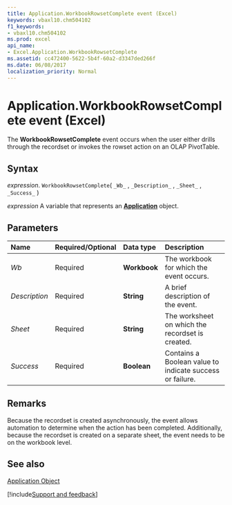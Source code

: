 ```yaml
---
title: Application.WorkbookRowsetComplete event (Excel)
keywords: vbaxl10.chm504102
f1_keywords:
- vbaxl10.chm504102
ms.prod: excel
api_name:
- Excel.Application.WorkbookRowsetComplete
ms.assetid: cc472400-5622-5b4f-60a2-d3347ded266f
ms.date: 06/08/2017
localization_priority: Normal
---
```



# Application.WorkbookRowsetComplete event (Excel)

The  **WorkbookRowsetComplete** event occurs when the user either drills through the recordset or invokes the rowset action on an OLAP PivotTable.


## Syntax

_expression_. `WorkbookRowsetComplete`( `_Wb_` , `_Description_` , `_Sheet_` , `_Success_` )

_expression_ A variable that represents an **[Application](Excel.Application(object).md)** object.


## Parameters



|Name|Required/Optional|Data type|Description|
|:-----|:-----|:-----|:-----|
| _Wb_|Required| **Workbook**|The workbook for which the event occurs.|
| _Description_|Required| **String**|A brief description of the event.|
| _Sheet_|Required| **String**|The worksheet on which the recordset is created.|
| _Success_|Required| **Boolean**|Contains a Boolean value to indicate success or failure.|

## Remarks

Because the recordset is created asynchronously, the event allows automation to determine when the action has been completed. Additionally, because the recordset is created on a separate sheet, the event needs to be on the workbook level.


## See also


[Application Object](Excel.Application(object).md)

[!include[Support and feedback](~/includes/feedback-boilerplate.md)]